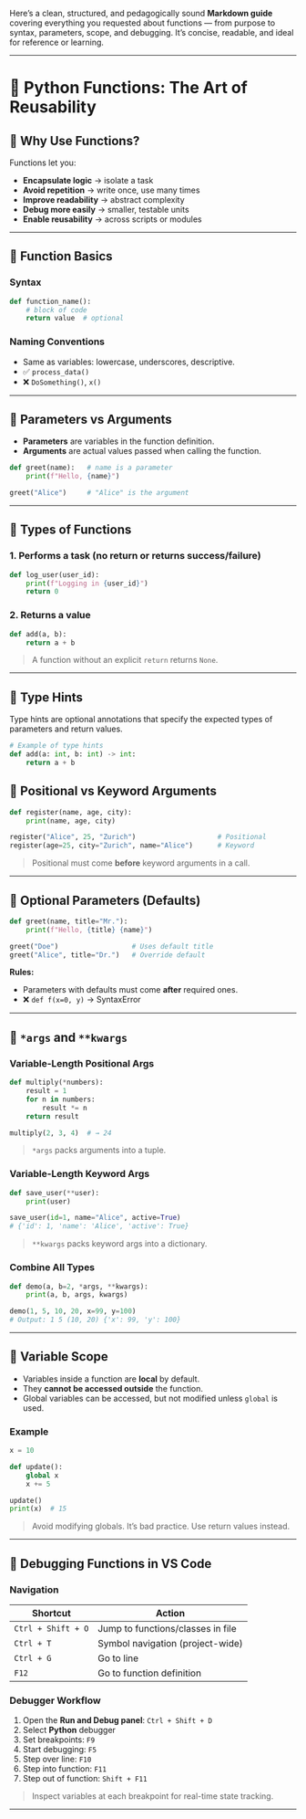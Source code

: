 Here’s a clean, structured, and pedagogically sound **Markdown guide** covering everything you requested about functions — from purpose to syntax, parameters, scope, and debugging. It’s concise, readable, and ideal for reference or learning.

---

# 🧠 Python Functions: The Art of Reusability

## 🔹 Why Use Functions?

Functions let you:
- **Encapsulate logic** → isolate a task
- **Avoid repetition** → write once, use many times
- **Improve readability** → abstract complexity
- **Debug more easily** → smaller, testable units
- **Enable reusability** → across scripts or modules

---

## 🔹 Function Basics

### Syntax

```python
def function_name():
    # block of code
    return value  # optional
```

### Naming Conventions
- Same as variables: lowercase, underscores, descriptive.
- ✅ `process_data()`  
- ❌ `DoSomething()`, `x()`

---

## 🔹 Parameters vs Arguments

- **Parameters** are variables in the function definition.
- **Arguments** are actual values passed when calling the function.

```python
def greet(name):   # name is a parameter
    print(f"Hello, {name}")

greet("Alice")     # "Alice" is the argument
```

---

## 🔹 Types of Functions

### 1. Performs a task (no return or returns success/failure)
```python
def log_user(user_id):
    print(f"Logging in {user_id}")
    return 0
```

### 2. Returns a value
```python
def add(a, b):
    return a + b
```

> A function without an explicit `return` returns `None`.

---

## 🔹 Type Hints
Type hints are optional annotations that specify the expected types of parameters and return values.

```python
# Example of type hints
def add(a: int, b: int) -> int:
    return a + b
```
## 🔹 Positional vs Keyword Arguments

```python
def register(name, age, city):
    print(name, age, city)

register("Alice", 25, "Zurich")                    # Positional
register(age=25, city="Zurich", name="Alice")      # Keyword
```

> Positional must come **before** keyword arguments in a call.

---

## 🔹 Optional Parameters (Defaults)

```python
def greet(name, title="Mr."):
    print(f"Hello, {title} {name}")

greet("Doe")                  # Uses default title
greet("Alice", title="Dr.")   # Override default
```

**Rules:**
- Parameters with defaults must come **after** required ones.
- ❌ `def f(x=0, y)` → SyntaxError

---

## 🔹 `*args` and `**kwargs`

### Variable-Length Positional Args

```python
def multiply(*numbers):
    result = 1
    for n in numbers:
        result *= n
    return result

multiply(2, 3, 4)  # → 24
```

> `*args` packs arguments into a tuple.

### Variable-Length Keyword Args

```python
def save_user(**user):
    print(user)

save_user(id=1, name="Alice", active=True)
# {'id': 1, 'name': 'Alice', 'active': True}
```

> `**kwargs` packs keyword args into a dictionary.

### Combine All Types

```python
def demo(a, b=2, *args, **kwargs):
    print(a, b, args, kwargs)

demo(1, 5, 10, 20, x=99, y=100)
# Output: 1 5 (10, 20) {'x': 99, 'y': 100}
```

---

## 🔹 Variable Scope

- Variables inside a function are **local** by default.
- They **cannot be accessed outside** the function.
- Global variables can be accessed, but not modified unless `global` is used.

### Example

```python
x = 10

def update():
    global x
    x += 5

update()
print(x)  # 15
```

> Avoid modifying globals. It’s bad practice. Use return values instead.

---

## 🔹 Debugging Functions in VS Code

### Navigation
| Shortcut            | Action                                |
|---------------------|----------------------------------------|
| `Ctrl + Shift + O`  | Jump to functions/classes in file      |
| `Ctrl + T`          | Symbol navigation (project-wide)       |
| `Ctrl + G`          | Go to line                             |
| `F12`               | Go to function definition              |

### Debugger Workflow
1. Open the **Run and Debug panel**: `Ctrl + Shift + D`
2. Select **Python** debugger
3. Set breakpoints: `F9`
4. Start debugging: `F5`
5. Step over line: `F10`
6. Step into function: `F11`
7. Step out of function: `Shift + F11`

> Inspect variables at each breakpoint for real-time state tracking.

---